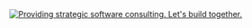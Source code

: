 <a href="https://www.linkedin.com/in/beelarr/">
  <img
    alt="Providing strategic software consulting. Let's build together."
    src="https://www.canva.com/design/DAFZcpTDAPw/TiGwydMgt9ZmWXVsJapDDQ/"
  />
</a>




